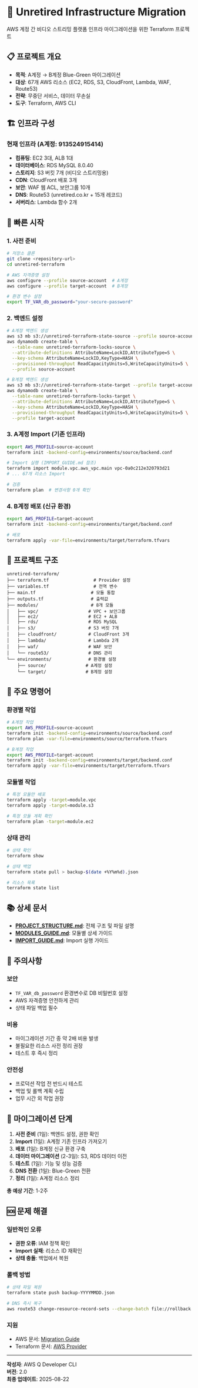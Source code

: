 # 🚀 Unretired Infrastructure Migration

AWS 계정 간 비디오 스트리밍 플랫폼 인프라 마이그레이션을 위한 Terraform 프로젝트

## 📋 프로젝트 개요

- **목적**: A계정 → B계정 Blue-Green 마이그레이션
- **대상**: 67개 AWS 리소스 (EC2, RDS, S3, CloudFront, Lambda, WAF, Route53)
- **전략**: 무중단 서비스, 데이터 무손실
- **도구**: Terraform, AWS CLI

## 🏗️ 인프라 구성

### 현재 인프라 (A계정: 913524915414)
- **컴퓨팅**: EC2 3대, ALB 1대
- **데이터베이스**: RDS MySQL 8.0.40
- **스토리지**: S3 버킷 7개 (비디오 스트리밍용)
- **CDN**: CloudFront 배포 3개
- **보안**: WAF 웹 ACL, 보안그룹 10개
- **DNS**: Route53 (unretired.co.kr + 15개 레코드)
- **서버리스**: Lambda 함수 2개

## 🚀 빠른 시작

### 1. 사전 준비
```bash
# 저장소 클론
git clone <repository-url>
cd unretired-terraform

# AWS 자격증명 설정
aws configure --profile source-account  # A계정
aws configure --profile target-account  # B계정

# 환경 변수 설정
export TF_VAR_db_password="your-secure-password"
```

### 2. 백엔드 설정
```bash
# A계정 백엔드 생성
aws s3 mb s3://unretired-terraform-state-source --profile source-account
aws dynamodb create-table \
  --table-name unretired-terraform-locks-source \
  --attribute-definitions AttributeName=LockID,AttributeType=S \
  --key-schema AttributeName=LockID,KeyType=HASH \
  --provisioned-throughput ReadCapacityUnits=5,WriteCapacityUnits=5 \
  --profile source-account

# B계정 백엔드 생성
aws s3 mb s3://unretired-terraform-state-target --profile target-account
aws dynamodb create-table \
  --table-name unretired-terraform-locks-target \
  --attribute-definitions AttributeName=LockID,AttributeType=S \
  --key-schema AttributeName=LockID,KeyType=HASH \
  --provisioned-throughput ReadCapacityUnits=5,WriteCapacityUnits=5 \
  --profile target-account
```

### 3. A계정 Import (기존 인프라)
```bash
export AWS_PROFILE=source-account
terraform init -backend-config=environments/source/backend.conf

# Import 실행 (IMPORT_GUIDE.md 참조)
terraform import module.vpc.aws_vpc.main vpc-0a0c212e320793d21
# ... 67개 리소스 Import

# 검증
terraform plan  # 변경사항 0개 확인
```

### 4. B계정 배포 (신규 환경)
```bash
export AWS_PROFILE=target-account
terraform init -backend-config=environments/target/backend.conf

# 배포
terraform apply -var-file=environments/target/terraform.tfvars
```

## 📁 프로젝트 구조

```
unretired-terraform/
├── terraform.tf                 # Provider 설정
├── variables.tf                 # 전역 변수
├── main.tf                     # 모듈 통합
├── outputs.tf                  # 출력값
├── modules/                    # 8개 모듈
│   ├── vpc/                   # VPC + 보안그룹
│   ├── ec2/                   # EC2 + ALB
│   ├── rds/                   # RDS MySQL
│   ├── s3/                    # S3 버킷 7개
│   ├── cloudfront/            # CloudFront 3개
│   ├── lambda/                # Lambda 2개
│   ├── waf/                   # WAF 보안
│   └── route53/               # DNS 관리
└── environments/              # 환경별 설정
    ├── source/               # A계정 설정
    └── target/               # B계정 설정
```

## 🔧 주요 명령어

### 환경별 작업
```bash
# A계정 작업
export AWS_PROFILE=source-account
terraform init -backend-config=environments/source/backend.conf
terraform plan -var-file=environments/source/terraform.tfvars

# B계정 작업
export AWS_PROFILE=target-account
terraform init -backend-config=environments/target/backend.conf
terraform apply -var-file=environments/target/terraform.tfvars
```

### 모듈별 작업
```bash
# 특정 모듈만 배포
terraform apply -target=module.vpc
terraform apply -target=module.s3

# 특정 모듈 계획 확인
terraform plan -target=module.ec2
```

### 상태 관리
```bash
# 상태 확인
terraform show

# 상태 백업
terraform state pull > backup-$(date +%Y%m%d).json

# 리소스 목록
terraform state list
```

## 📚 상세 문서

- **[PROJECT_STRUCTURE.md](PROJECT_STRUCTURE.md)**: 전체 구조 및 파일 설명
- **[MODULES_GUIDE.md](MODULES_GUIDE.md)**: 모듈별 상세 가이드
- **[IMPORT_GUIDE.md](IMPORT_GUIDE.md)**: Import 실행 가이드

## 🚨 주의사항

### 보안
- `TF_VAR_db_password` 환경변수로 DB 비밀번호 설정
- AWS 자격증명 안전하게 관리
- 상태 파일 백업 필수

### 비용
- 마이그레이션 기간 중 약 2배 비용 발생
- 불필요한 리소스 사전 정리 권장
- 테스트 후 즉시 정리

### 안전성
- 프로덕션 작업 전 반드시 테스트
- 백업 및 롤백 계획 수립
- 업무 시간 외 작업 권장

## 🔄 마이그레이션 단계

1. **사전 준비** (1일): 백엔드 설정, 권한 확인
2. **Import** (1일): A계정 기존 인프라 가져오기
3. **배포** (1일): B계정 신규 환경 구축
4. **데이터 마이그레이션** (2-3일): S3, RDS 데이터 이전
5. **테스트** (1일): 기능 및 성능 검증
6. **DNS 전환** (1일): Blue-Green 전환
7. **정리** (1일): A계정 리소스 정리

**총 예상 기간**: 1-2주

## 🆘 문제 해결

### 일반적인 오류
- **권한 오류**: IAM 정책 확인
- **Import 실패**: 리소스 ID 재확인
- **상태 충돌**: 백업에서 복원

### 롤백 방법
```bash
# 상태 파일 복원
terraform state push backup-YYYYMMDD.json

# DNS 즉시 복구
aws route53 change-resource-record-sets --change-batch file://rollback.json
```

### 지원
- AWS 문서: [Migration Guide](https://docs.aws.amazon.com/prescriptive-guidance/latest/migration-guide/)
- Terraform 문서: [AWS Provider](https://registry.terraform.io/providers/hashicorp/aws/latest/docs)

---

**작성자**: AWS Q Developer CLI  
**버전**: 2.0  
**최종 업데이트**: 2025-08-22

